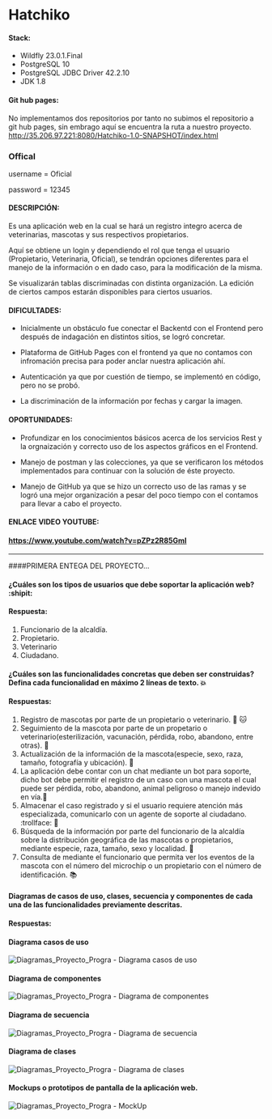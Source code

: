 # Hatchiko

#### Stack:
 - Wildfly 23.0.1.Final
 - PostgreSQL 10
 - PostgreSQL JDBC Driver 42.2.10
 - JDK 1.8

#### Git hub pages:
No implementamos dos repositorios por tanto no subimos el repositorio a git hub pages, sin embrago aquí se encuentra la ruta a nuestro proyecto.
http://35.206.97.221:8080/Hatchiko-1.0-SNAPSHOT/index.html

### Offical
username = Oficial

password = 12345

#### DESCRIPCIÓN:
Es una aplicación web en la cual se hará un registro integro acerca de veterinarias, mascotas y sus respectivos propietarios.

Aquí se obtiene un login y dependiendo el rol que tenga el usuario (Propietario, Veterinaria, Oficial), se tendrán opciones diferentes para el manejo de la información
o en dado caso, para la modificación de la misma.

Se visualizarán tablas discriminadas con distinta organización. La edición de ciertos campos estarán disponibles para ciertos usuarios.

#### DIFICULTADES:
- Inicialmente un obstáculo fue conectar el Backentd con el Frontend pero después de indagación en distintos sitios, se logró concretar.

- Plataforma de GitHub Pages con el frontend ya que no contamos con infromación precisa para poder anclar nuestra aplicación ahí.

- Autenticación ya que por cuestión de tiempo, se implementó en código, pero no se probó.

- La discriminación de la información por fechas y cargar la imagen.

#### OPORTUNIDADES:

- Profundizar en los conocimientos básicos acerca de los servicios Rest y la orgnaización y correcto uso de los aspectos gráficos en el Frontend.

- Manejo de postman y las colecciones, ya que se verificaron los métodos implementados para continuar con la solución de éste proyecto.

- Manejo de GitHub ya que se hizo un correcto uso de las ramas y se logró una mejor organización a pesar del poco tiempo con el contamos para llevar a cabo el proyecto.

#### ENLACE VIDEO YOUTUBE:

#### https://www.youtube.com/watch?v=pZPz2R85GmI




---------------------------------------------------------------------------------------------------------------------------------------------------------------------------------



####PRIMERA ENTEGA DEL PROYECTO...
#### ¿Cuáles son los tipos de usuarios que debe soportar la aplicación web? :shipit:

#### Respuesta: 
1. Funcionario de la alcaldía. 
2. Propietario.
3. Veterinario 
4. Ciudadano.

#### ¿Cuáles son las funcionalidades concretas que deben ser construidas? Defina cada funcionalidad en máximo 2 líneas de texto. :boom:
#### Respuestas: 
1. Registro de mascotas por parte de un propietario o veterinario. :dog: 🐱
2. Seguimiento de la mascota por parte de un propetario o veterinario(esterilización, vacunación, pérdida, robo, abandono, entre otras). :syringe:
3. Actualización de la información de la mascota(especie, sexo, raza, tamaño, fotografía y ubicación). :blue_book:
4. La aplicación debe contar con un chat mediante un bot para soporte, dicho bot debe permitir el registro de un caso con una mascota el cual puede ser pérdida, robo, abandono, animal peligroso o manejo indevido en vía.:shit:
5. Almacenar el caso registrado y si el usuario requiere atención más especializada, comunicarlo con un agente de soporte al ciudadano. :trollface: 🤖
6. Búsqueda de la información por parte del funcionario de la alcaldía sobre la distribución geográfica de las mascotas o propietarios, mediante especie, raza, tamaño, sexo y localidad. :mag_right:
7. Consulta de mediante el funcionario que permita ver los eventos de la mascota con el número del microchip o un propietario con el número de identificación. :books:

#### Diagramas de casos de uso, clases, secuencia y componentes de cada una de las funcionalidades previamente descritas.
#### Respuestas:

#### Diagrama casos de uso
![Diagramas_Proyecto_Progra -  Diagrama casos de uso](https://user-images.githubusercontent.com/73041810/112705552-6a3e9d80-8e6d-11eb-800b-7714f2449818.png)

#### Diagrama de componentes
![Diagramas_Proyecto_Progra - Diagrama de componentes](https://user-images.githubusercontent.com/65428260/112709006-cdd3c580-8e83-11eb-99d2-6f4bdfd24282.png)

#### Diagrama de secuencia
![Diagramas_Proyecto_Progra - Diagrama de secuencia](https://user-images.githubusercontent.com/65428260/112709057-168b7e80-8e84-11eb-96e8-5e80bca360eb.png)

#### Diagrama de clases

![Diagramas_Proyecto_Progra - Diagrama de clases](https://user-images.githubusercontent.com/65428260/112709758-08406100-8e8a-11eb-8c55-69a08c0c091f.png)

#### Mockups o prototipos de pantalla de la aplicación web.

![Diagramas_Proyecto_Progra - MockUp](https://user-images.githubusercontent.com/73042300/112740103-cf62c380-8f3f-11eb-817f-88eb80d5db0e.jpeg)
